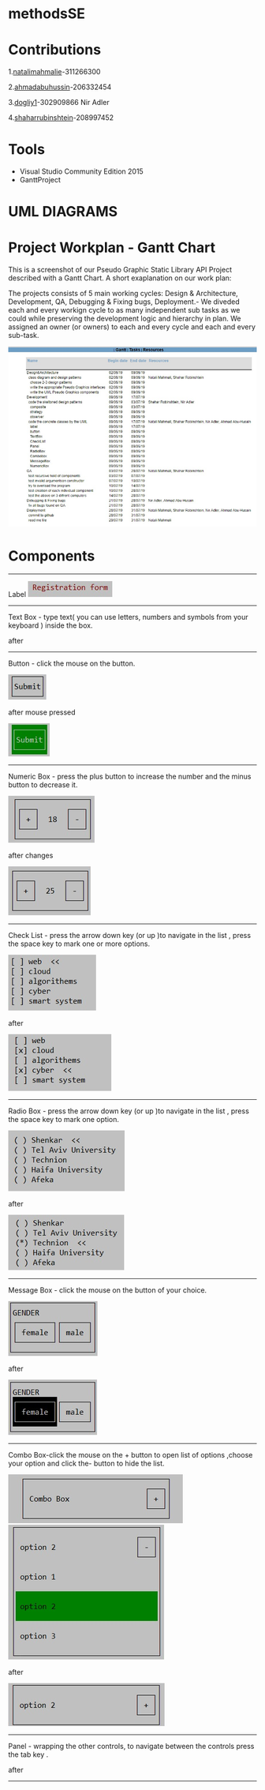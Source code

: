 # methodsSE
# Contributions

1.[natalimahmalie](https://github.com/nataliemahmalie)-311266300

2.[ahmadabuhussin](https://github.com/ahmadabuhussin)-206332454

3.[dogliy1](https://github.com/dogliy1)-302909866 Nir Adler

4.[shaharrubinshtein](https://github.com/shaharrubinshtein)-208997452
# Tools
* Visual Studio Community Edition 2015
* GanttProject

# UML DIAGRAMS

# Project Workplan - Gantt Chart
This is a screenshot of our Pseudo Graphic Static Library API Project described with a Gantt Chart.
A short exaplanation on our work plan:

The projects consists of 5 main working cycles: Design & Architecture, Development, QA, Debugging & Fixing bugs, Deployment.- We diveded each and every workign cycle to as many independent sub tasks as we could while preserving the development logic and hierarchy in plan.
We assigned an owner (or owners) to each and every cycle and each and every sub-task.

![alt text](https://github.com/nataliemahmalie/methodsSE/blob/master/Pics/WhatsApp%20Image%202019-07-27%20at%2021.06.20.jpeg)

# Components
***
Label
![alt text](https://github.com/nataliemahmalie/methodsSE/blob/master/Pics/label.jpeg)
***
Text Box - type text( you can use letters, numbers and symbols from your keyboard ) inside the box.

after

***
Button - click the mouse on the button.

![alt text](https://github.com/nataliemahmalie/methodsSE/blob/master/Pics/button.jpeg)

after mouse pressed

![alt text](https://github.com/nataliemahmalie/methodsSE/blob/master/Pics/buttonAfter.jpeg)
***
Numeric Box - press the plus button to increase the number and the minus button to decrease it.

![alt text](https://github.com/nataliemahmalie/methodsSE/blob/master/Pics/numericB.jpeg)

after changes

![alt text](https://github.com/nataliemahmalie/methodsSE/blob/master/Pics/numericBafter.jpeg)
***
Check List - press the arrow down key (or up )to navigate in the list , press the space key to mark one or more options.

![alt text](https://github.com/nataliemahmalie/methodsSE/blob/master/Pics/checkList.jpeg)

after

![alt text](https://github.com/nataliemahmalie/methodsSE/blob/master/Pics/checkListAfter.jpeg)
***
Radio Box - press the arrow down key (or up )to navigate in the list , press the space key to mark one option.

![alt text](https://github.com/nataliemahmalie/methodsSE/blob/master/Pics/radioBox.jpeg)

after

![alt text](https://github.com/nataliemahmalie/methodsSE/blob/master/Pics/radioBoxAfter.jpeg)
***
Message Box - click the mouse on the button of your choice.

![alt text](https://github.com/nataliemahmalie/methodsSE/blob/master/Pics/messageB.jpeg)

after

![alt text](https://github.com/nataliemahmalie/methodsSE/blob/master/Pics/messageBafter.jpeg)
***
Combo Box-click the mouse on the + button to open list of options ,choose your option and click the- button to hide the list.

![alt text](https://github.com/nataliemahmalie/methodsSE/blob/master/Pics/combo.jpeg)
![alt text](https://github.com/nataliemahmalie/methodsSE/blob/master/Pics/combo2.jpeg)

after

![alt text](https://github.com/nataliemahmalie/methodsSE/blob/master/Pics/combo3.jpeg)
***
Panel - wrapping the other controls, to navigate between the controls press the tab key .

after
***
